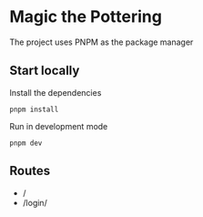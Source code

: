 Magic the Pottering
===================

The project uses PNPM as the package manager

Start locally
-------------

Install the dependencies

```shell
pnpm install
```

Run in development mode

```shell
pnpm dev
```

Routes
------

* /
* /login/
